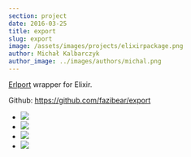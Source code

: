 ```yaml
---
section: project
date: 2016-03-25
title: export
slug: export
image: /assets/images/projects/elixirpackage.png
author: Michał Kalbarczyk
author_image: ../images/authors/michal.png
---
```


[Erlport](http://erlport.org/) wrapper for Elixir.

Github: https://github.com/fazibear/export

- ![](https://img.shields.io/hexpm/dt/export.svg)
- ![](https://img.shields.io/github/stars/fazibear/export.svg)
- ![](https://img.shields.io/hexpm/v/export.svg)
- ![](https://img.shields.io/badge/license-MIT-blue.svg)
